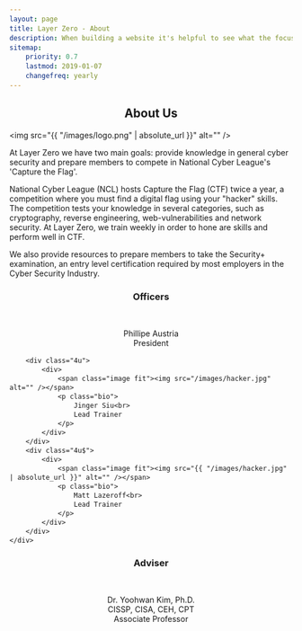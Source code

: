 ```yaml
---
layout: page
title: Layer Zero - About 
description: When building a website it's helpful to see what the focus of your site is. This page is an example of how to show a website's focus.
sitemap:
    priority: 0.7
    lastmod: 2019-01-07
    changefreq: yearly
---
```

## About Us

<span class="image left"><img src="{{ "/images/logo.png" | absolute_url }}" alt="" /></span>

At Layer Zero we have two main goals: provide knowledge in general cyber security and prepare members to compete in National Cyber League's 'Capture the Flag'.

National Cyber League (NCL) hosts Capture the Flag (CTF) twice a year, a competition where you must find a digital flag using your "hacker" skills. The competition tests your knowledge in several categories, such as cryptography, reverse engineering, web-vulnerabilities and network security. At Layer Zero, we train weekly in order to hone are skills and perform well in CTF.

We also provide resources to prepare members to take the Security+ examination, an entry level certification required by most employers in the Cyber Security Industry.

### Officers
<div class="box alt">
    <div class="row 50% uniform">
        <div class="4u">
            <div>
                <span class="image fit"><img src="{{ "/images/hacker.jpg" | absolute_url }}" alt="" /></span>
                <p class="bio">
                    Phillipe Austria<br>
                    President
                </p>
            </div>
        </div>

        <div class="4u">
            <div>
                <span class="image fit"><img src="/images/hacker.jpg" alt="" /></span>
                <p class="bio">
                    Jinger Siu<br>
                    Lead Trainer
                </p>
            </div>
        </div>
        <div class="4u$">
            <div>
                <span class="image fit"><img src="{{ "/images/hacker.jpg" | absolute_url }}" alt="" /></span>
                <p class="bio">
                    Matt Lazeroff<br>
                    Lead Trainer
                </p>
            </div>
        </div>
    </div>
</div>

### Adviser
<div class="box alt">
    <div class="adviser-pic 5u">
        <span class="image fit"><img src="{{ "/images/hacker.jpg" | absolute_url }}" alt="" /></span>
        <p class="bio">
            Dr. Yoohwan Kim, Ph.D.<br>
            CISSP, CISA, CEH, CPT<br>
            Associate Professor
        </p>
    </div>
<div>

<style>
#about-us, #officers, #adviser, .bio {
    text-align:center;
}

.adviser-pic {
    display: block;
     margin-left: auto;
     margin-right: auto;
}
</style>
